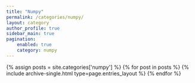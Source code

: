 ```yaml
---
title: "Numpy"
permalink: /categories/numpy/
layout: category
author_profile: true
sidebar_main: true
pagination:
    enabled: true
    category: numpy
---
```


{% assign posts = site.categories['numpy'] %}
{% for post in posts %} 
    {% include archive-single.html type=page.entries_layout %} 
{% endfor %}